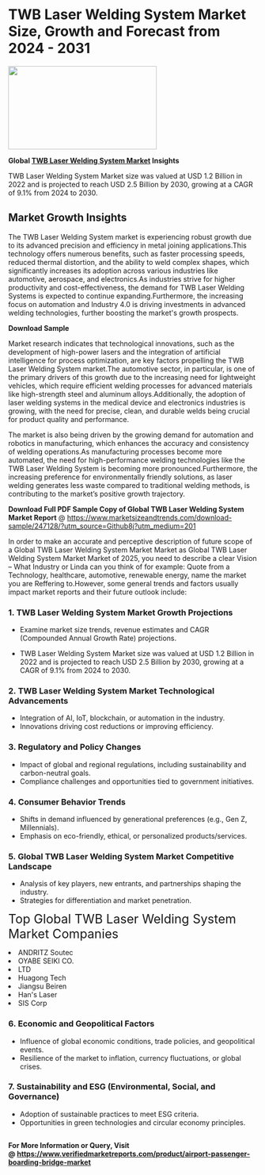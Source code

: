 <H1>TWB Laser Welding System Market Size, Growth and Forecast from 2024 - 2031</H1><img class="aligncenter size-medium wp-image-584254" src="https://thirdeyenews.in/wp-content/uploads/2024/09/Global-Market-Research-300x168.jpeg" alt="" width="300" height="168" /><p><strong>Global&nbsp;<a href="https://www.marketsizeandtrends.com/download-sample/247128/?utm_source=Github8j?utm_medium=201">TWB Laser Welding System Market</a> Insights</strong></p><p>TWB Laser Welding System Market size was valued at USD 1.2 Billion in 2022 and is projected to reach USD 2.5 Billion by 2030, growing at a CAGR of 9.1% from 2024 to 2030.</p><p><h2>Market Growth Insights</h2> <p>The TWB Laser Welding System market is experiencing robust growth due to its advanced precision and efficiency in metal joining applications.This technology offers numerous benefits, such as faster processing speeds, reduced thermal distortion, and the ability to weld complex shapes, which significantly increases its adoption across various industries like automotive, aerospace, and electronics.As industries strive for higher productivity and cost-effectiveness, the demand for TWB Laser Welding Systems is expected to continue expanding.Furthermore, the increasing focus on automation and Industry 4.0 is driving investments in advanced welding technologies, further boosting the market's growth prospects.</p> <p><strong>Download Sample</strong></p> <p>Market research indicates that technological innovations, such as the development of high-power lasers and the integration of artificial intelligence for process optimization, are key factors propelling the TWB Laser Welding System market.The automotive sector, in particular, is one of the primary drivers of this growth due to the increasing need for lightweight vehicles, which require efficient welding processes for advanced materials like high-strength steel and aluminum alloys.Additionally, the adoption of laser welding systems in the medical device and electronics industries is growing, with the need for precise, clean, and durable welds being crucial for product quality and performance.</p> <p>The market is also being driven by the growing demand for automation and robotics in manufacturing, which enhances the accuracy and consistency of welding operations.As manufacturing processes become more automated, the need for high-performance welding technologies like the TWB Laser Welding System is becoming more pronounced.Furthermore, the increasing preference for environmentally friendly solutions, as laser welding generates less waste compared to traditional welding methods, is contributing to the market’s positive growth trajectory.</p> <p><span class=""><strong>Download Full PDF Sample Copy of Global TWB Laser Welding System Market Report</strong> @ <a href="https://www.marketsizeandtrends.com/download-sample/247128/?utm_source=Github8j?utm_medium=201" target="_blank">https://www.marketsizeandtrends.com/download-sample/247128/?utm_source=Github8j?utm_medium=201</a></span></p><p>In order to make an accurate and perceptive description of future scope of a Global&nbsp;TWB Laser Welding System Market Market as Global&nbsp;TWB Laser Welding System Market Market of 2025, you need to describe a clear Vision &ndash; What Industry or Linda can you think of for example: Quote from a Technology, healthcare, automotive, renewable energy, name the market you are Reffering to.However, some general trends and factors usually impact market reports and their future outlook include:</p><h3>1.&nbsp;<strong>TWB Laser Welding System Market Growth Projections</strong></h3><ul><li>Examine market size trends, revenue estimates and CAGR (Compounded Annual Growth Rate) projections.</li><li><p>TWB Laser Welding System Market size was valued at USD 1.2 Billion in 2022 and is projected to reach USD 2.5 Billion by 2030, growing at a CAGR of 9.1% from 2024 to 2030.</p></li></ul><h3>2.&nbsp;<strong>TWB Laser Welding System Market Technological Advancements</strong></h3><ul><li>Integration of AI, IoT, blockchain, or automation in the industry.</li><li>Innovations driving cost reductions or improving efficiency.</li></ul><h3>3.&nbsp;<strong>Regulatory and Policy Changes</strong></h3><ul><li>Impact of global and regional regulations, including sustainability and carbon-neutral goals.</li><li>Compliance challenges and opportunities tied to government initiatives.</li></ul><h3>4.&nbsp;<strong>Consumer Behavior Trends</strong></h3><ul><li>Shifts in demand influenced by generational preferences (e.g., Gen Z, Millennials).</li><li>Emphasis on eco-friendly, ethical, or personalized products/services.</li></ul><h3>5.&nbsp;<strong>Global TWB Laser Welding System Market Competitive Landscape</strong></h3><ul><li>Analysis of key players, new entrants, and partnerships shaping the industry.</li><li>Strategies for differentiation and market penetration.</li></ul><p data-pm-slice="1 1 []"><span style="color: inherit; font-family: inherit; font-size: 25px;">Top Global TWB Laser Welding System Market Companies</span></p><div class="" data-test-id=""><p><li>ANDRITZ Soutec</li><li> OYABE SEIKI CO.</li><li>LTD</li><li> Huagong Tech</li><li> Jiangsu Beiren</li><li> Han's Laser</li><li> SIS Corp</li></p></div><h3>6.&nbsp;<strong>Economic and Geopolitical Factors</strong></h3><ul><li>Influence of global economic conditions, trade policies, and geopolitical events.</li><li>Resilience of the market to inflation, currency fluctuations, or global crises.</li></ul><h3>7.&nbsp;<strong>Sustainability and ESG (Environmental, Social, and Governance)</strong></h3><ul><li>Adoption of sustainable practices to meet ESG criteria.</li><li>Opportunities in green technologies and circular economy principles.</li></ul><h2><strong style="font-size: 14px;">For More Information or Query, Visit @&nbsp;</strong><a style="background-color: #ffffff; font-size: 14px;" href="https://www.marketsizeandtrends.com/report/twb-laser-welding-system-market/" target="_blank">https://www.verifiedmarketreports.com/product/airport-passenger-boarding-bridge-market</a></h2>